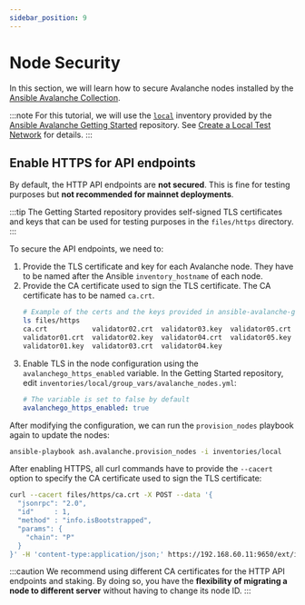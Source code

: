 ```yaml
---
sidebar_position: 9
---
```


# Node Security

In this section, we will learn how to secure Avalanche nodes installed by the [Ansible Avalanche Collection](https://github.com/AshAvalanche/ansible-avalanche-collection).

:::note
For this tutorial, we will use the [`local`](https://github.com/AshAvalanche/ansible-avalanche-getting-started/tree/main/inventories/local) inventory provided by the [Ansible Avalanche Getting Started](https://github.com/AshAvalanche/ansible-avalanche-getting-started) repository. See [Create a Local Test Network](./local-test-network) for details.
:::

## Enable HTTPS for API endpoints

By default, the HTTP API endpoints are **not secured**. This is fine for testing purposes but **not recommended for mainnet deployments**.

:::tip
The Getting Started repository provides self-signed TLS certificates and keys that can be used for testing purposes in the `files/https` directory.
:::

To secure the API endpoints, we need to:

1. Provide the TLS certificate and key for each Avalanche node. They have to be named after the Ansible `inventory_hostname` of each node.
2. Provide the CA certificate used to sign the TLS certificate. The CA certificate has to be named `ca.crt`.
   ```bash {2}
   # Example of the certs and the keys provided in ansible-avalanche-getting-started
   ls files/https
   ca.crt           validator02.crt  validator03.key  validator05.crt
   validator01.crt  validator02.key  validator04.crt  validator05.key
   validator01.key  validator03.crt  validator04.key
   ```
3. Enable TLS in the node configuration using the `avalanchego_https_enabled` variable. In the Getting Started repository, edit `inventories/local/group_vars/avalanche_nodes.yml`:
   ```yml
   # The variable is set to false by default
   avalanchego_https_enabled: true
   ```

After modifying the configuration, we can run the `provision_nodes` playbook again to update the nodes:

```bash
ansible-playbook ash.avalanche.provision_nodes -i inventories/local
```

After enabling HTTPS, all curl commands have to provide the `--cacert` option to specify the CA certificate used to sign the TLS certificate:

```bash
curl --cacert files/https/ca.crt -X POST --data '{
  "jsonrpc": "2.0",
  "id"     : 1,
  "method" : "info.isBootstrapped",
  "params": {
    "chain": "P"
  }
}' -H 'content-type:application/json;' https://192.168.60.11:9650/ext/info
```

:::caution
We recommend using different CA certificates for the HTTP API endpoints and staking. By doing so, you have the **flexibility of migrating a node to different server** without having to change its node ID.
:::
